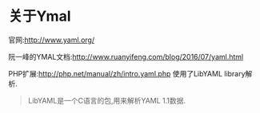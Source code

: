 # 关于Ymal

官网:http://www.yaml.org/

阮一峰的YMAL文档:http://www.ruanyifeng.com/blog/2016/07/yaml.html

PHP扩展:http://php.net/manual/zh/intro.yaml.php 使用了LibYAML library解析.

> LibYAML是一个C语言的包,用来解析YAML 1.1数据.





